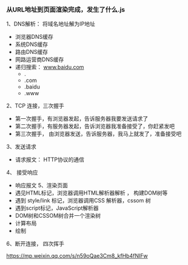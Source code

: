<!--
 * @@author: Creator
 * @LastEditTime: 2023-07-17 09:16:59
 * @Description: 
-->

### 从URL地址到页面渲染完成，发生了什么.js
 

1、DNS解析： 将域名地址解为IP地址

 - 浏览器DNS缓存 
 - 系统DNS缓存
 - 路由DNS缓存
 - 网路运营商DNS缓存
 - 递归搜索： www.baidu.com 
   - .
   - .com
   - .baidu
   - .www
  
2、TCP 连接，三次握手
- 第一次握手，有浏览器发起，告诉服务器我要发送请求了
- 第二次握手，有服务器发起，告诉浏览器我准备接受了，你赶紧发吧
- 第三次握手， 由浏览器发送，告诉服务器，我马上就发了，准备接受吧


3、发送请求
- 请求报文： HTTP协议的通信

4、 接受响应
- 响应报文
5、渲染页面
-  遇见HTML标记，浏览器调用HTML解析器解析  ， 构建DOM树等
- 遇到 style/link 标记，浏览器调用CSS 解析器，cssom 树
- 遇到script标记，JavaScript解析器
- DOM树和CSSOM树合并一个渲染树
- 计算布局
- 绘制


6、断开连接， 四次挥手




https://mp.weixin.qq.com/s/n59oQae3Cm8_kfHb4fNIFw